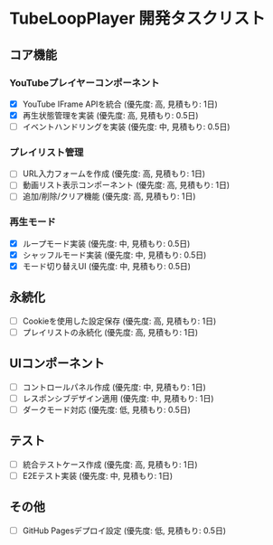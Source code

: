 # TubeLoopPlayer 開発タスクリスト

## コア機能

### YouTubeプレイヤーコンポーネント

- [x] YouTube IFrame APIを統合 (優先度: 高, 見積もり: 1日)
- [x] 再生状態管理を実装 (優先度: 高, 見積もり: 0.5日)
- [ ] イベントハンドリングを実装 (優先度: 中, 見積もり: 0.5日)

### プレイリスト管理

- [ ] URL入力フォームを作成 (優先度: 高, 見積もり: 1日)
- [ ] 動画リスト表示コンポーネント (優先度: 高, 見積もり: 1日)
- [ ] 追加/削除/クリア機能 (優先度: 高, 見積もり: 1日)

### 再生モード

- [x] ループモード実装 (優先度: 中, 見積もり: 0.5日)
- [x] シャッフルモード実装 (優先度: 中, 見積もり: 0.5日)
- [x] モード切り替えUI (優先度: 中, 見積もり: 0.5日)

## 永続化

- [ ] Cookieを使用した設定保存 (優先度: 高, 見積もり: 1日)
- [ ] プレイリストの永続化 (優先度: 高, 見積もり: 1日)

## UIコンポーネント

- [ ] コントロールパネル作成 (優先度: 中, 見積もり: 1日)
- [ ] レスポンシブデザイン適用 (優先度: 中, 見積もり: 1日)
- [ ] ダークモード対応 (優先度: 低, 見積もり: 0.5日)

## テスト

- [ ] 統合テストケース作成 (優先度: 高, 見積もり: 1日)
- [ ] E2Eテスト実装 (優先度: 中, 見積もり: 1日)

## その他

- [ ] GitHub Pagesデプロイ設定 (優先度: 低, 見積もり: 0.5日)
